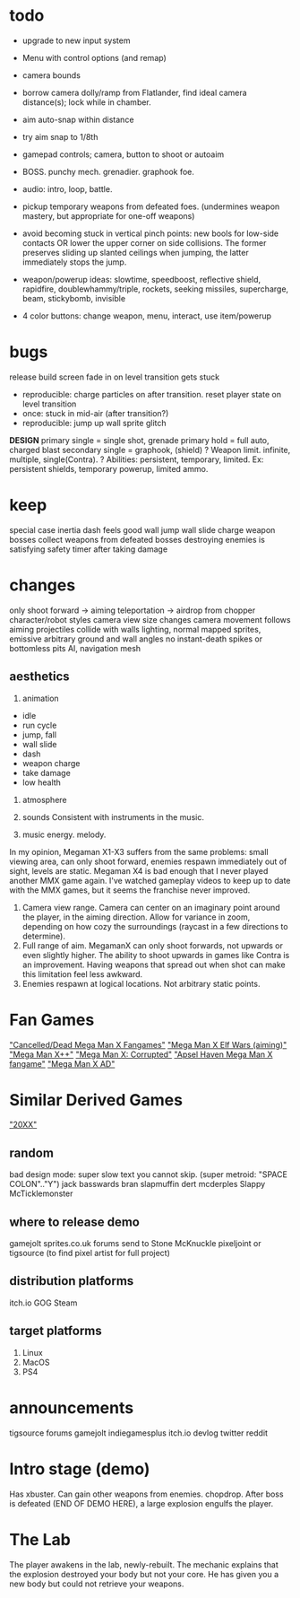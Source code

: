 
# todo
- upgrade to new input system
- Menu with control options (and remap)
- camera bounds
- borrow camera dolly/ramp from Flatlander, find ideal camera distance(s); lock while in chamber.
- aim auto-snap within distance
- try aim snap to 1/8th
- gamepad controls; camera, button to shoot or autoaim

- BOSS. punchy mech. grenadier. graphook foe.
- audio: intro, loop, battle.
- pickup temporary weapons from defeated foes. (undermines weapon mastery, but appropriate for one-off weapons)
- avoid becoming stuck in vertical pinch points: new bools for low-side contacts OR lower the upper corner on side collisions. The former preserves sliding up slanted ceilings when jumping, the latter immediately stops the jump.
- weapon/powerup ideas: slowtime, speedboost, reflective shield, rapidfire, doublewhammy/triple, rockets, seeking missiles, supercharge, beam, stickybomb, invisible
- 4 color buttons: change weapon, menu, interact, use item/powerup

# bugs
release build screen fade in on level transition gets stuck
- reproducible: charge particles on after transition. reset player state on level transition
- once: stuck in mid-air (after transition?)
- reproducible: jump up wall sprite glitch

**DESIGN**
primary single = single shot, grenade
primary hold = full auto, charged blast
secondary single = graphook, (shield)
? Weapon limit. infinite, multiple, single(Contra).
? Abilities: persistent, temporary, limited. Ex: persistent shields, temporary powerup, limited ammo.

# keep
special case inertia
dash feels good
wall jump
wall slide
charge weapon
bosses
collect weapons from defeated bosses
destroying enemies is satisfying
safety timer after taking damage

# changes
only shoot forward -> aiming
teleportation -> airdrop from chopper
character/robot styles
camera view size changes
camera movement follows aiming
projectiles collide with walls
lighting, normal mapped sprites, emissive
arbitrary ground and wall angles
no instant-death spikes or bottomless pits
AI, navigation mesh

## aesthetics
1. animation
- idle
- run cycle
- jump, fall
- wall slide
- dash
- weapon charge
- take damage
- low health

1. atmosphere

2. sounds
Consistent with instruments in the music.
3. music
energy. melody.


In my opinion, Megaman X1-X3 suffers from the same problems: small viewing area, can only shoot forward, enemies respawn immediately out of sight, levels are static.
Megaman X4 is bad enough that I never played another MMX game again. I've watched gameplay videos to keep up to date with the MMX games, but it seems the franchise never improved.

1. Camera view range.
Camera can center on an imaginary point around the player, in the aiming direction. Allow for variance in zoom, depending on how cozy the surroundings (raycast in a few directions to determine).
2. Full range of aim.
MegamanX can only shoot forwards, not upwards or even slightly higher. The ability to shoot upwards in games like Contra is an improvement. Having weapons that spread out when shot can make this limitation feel less awkward.
3. Enemies respawn at logical locations.
Not arbitrary static points.

# Fan Games
["Cancelled/Dead Mega Man X Fangames"](https://www.youtube.com/watch?v=PB8pMBSK8AU)
["Mega Man X Elf Wars (aiming)"](https://youtu.be/xGahhqoooT0?t=109)
["Mega Man X++"](https://www.youtube.com/watch?v=twI3res-obs)
["Mega Man X: Corrupted"](http://www.megamanxcorrupted.com/)
["Apsel Haven Mega Man X fangame"](https://www.youtube.com/watch?v=CwW_cziXs4U)
["Mega Man X AD"](https://reploidsoft.blogspot.com/)
# Similar Derived Games
["20XX"](https://store.steampowered.com/app/322110/20XX/)


## random
bad design mode: super slow text you cannot skip. (super metroid: "SPACE COLON".."Y")
jack basswards
bran slapmuffin
dert mcderples
Slappy McTicklemonster


## where to release demo
gamejolt
sprites.co.uk forums
send to Stone McKnuckle
pixeljoint or tigsource (to find pixel artist for full project)
## distribution platforms
itch.io
GOG
Steam
## target platforms
1. Linux
2. MacOS
3. PS4
# announcements
tigsource forums
gamejolt
indiegamesplus
itch.io devlog
twitter
reddit


# Intro stage (demo)
Has xbuster. Can gain other weapons from enemies. chopdrop. After boss is defeated (END OF DEMO HERE), a large explosion engulfs the player.
# The Lab
The player awakens in the lab, newly-rebuilt. The mechanic explains that the explosion destroyed your body but not your core. He has given you a new body but could not retrieve your weapons.
